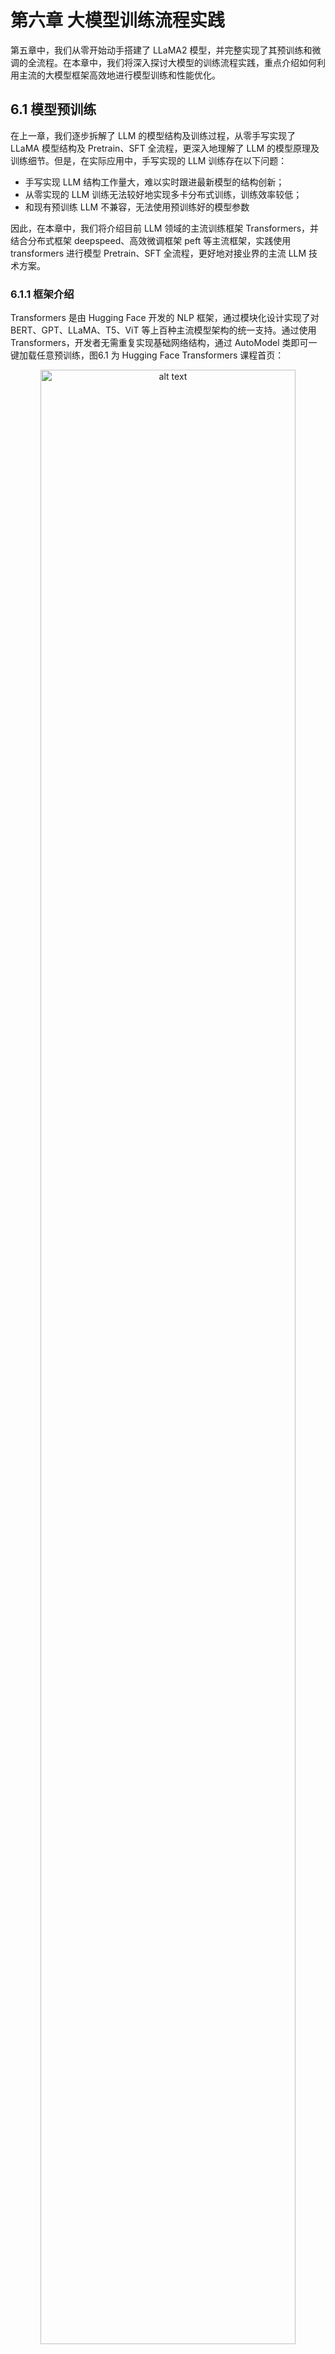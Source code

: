 # 第六章 大模型训练流程实践

第五章中，我们从零开始动手搭建了 LLaMA2 模型，并完整实现了其预训练和微调的全流程。在本章中，我们将深入探讨大模型的训练流程实践，重点介绍如何利用主流的大模型框架高效地进行模型训练和性能优化。

## 6.1 模型预训练

在上一章，我们逐步拆解了 LLM 的模型结构及训练过程，从零手写实现了 LLaMA 模型结构及 Pretrain、SFT 全流程，更深入地理解了 LLM 的模型原理及训练细节。但是，在实际应用中，手写实现的 LLM 训练存在以下问题：

- 手写实现 LLM 结构工作量大，难以实时跟进最新模型的结构创新；
- 从零实现的 LLM 训练无法较好地实现多卡分布式训练，训练效率较低；
- 和现有预训练 LLM 不兼容，无法使用预训练好的模型参数

因此，在本章中，我们将介绍目前 LLM 领域的主流训练框架 Transformers，并结合分布式框架 deepspeed、高效微调框架 peft 等主流框架，实践使用 transformers 进行模型 Pretrain、SFT 全流程，更好地对接业界的主流 LLM 技术方案。

### 6.1.1 框架介绍

Transformers 是由 Hugging Face 开发的 NLP 框架，通过模块化设计实现了对 BERT、GPT、LLaMA、T5、ViT 等上百种主流模型架构的统一支持。通过使用 Transformers，开发者无需重复实现基础网络结构，通过 AutoModel 类即可一键加载任意预训练，图6.1 为 Hugging Face Transformers 课程首页：

<div align='center'>
    <img src="../images/6-images/1-1.png" alt="alt text" width="90%">
    <p>图6.1 Hugging Face Transformers</p>
</div>

同时，框架内置的 Trainer 类封装了分布式训练的核心逻辑，支持 PyTorch 原生 DDP、DeepSpeed、Megatron-LM 等多种分布式训练策略。通过简单配置训练参数，即可实现数据并行、模型并行、流水线并行的混合并行训练，在 8 卡 A100 集群上可轻松支持百亿参数模型的高效训练。配合 SavingPolicy 和 LoggingCallback 等组件，实现了训练过程的自动化管理。其还支持与 Deepspeed、peft、wandb、Swanlab 等框架进行集成，直接通过参数设置即可无缝对接，从而快速、高效实现 LLM 训练。

对 LLM 时代的 NLP 研究者更为重要的是，HuggingFace 基于 Transformers 框架搭建了其庞大的 AI 社区，开放了数亿个预训练模型参数、25万+不同类型数据集，通过 Transformers、Dataset、Evaluate 等多个框架实现对预训练模型、数据集及评估函数的集成，从而帮助开发者可以便捷地使用任一预训练模型，在开源模型及数据集的基础上便捷地实现个人模型的开发与应用。

<div align='center'>
    <img src="../images/6-images/1-2.png" alt="alt text" width="90%">
    <p>图6.2 Hugging Face Transformers 模型社区</p>
</div>

在 LLM 时代，模型结构的调整和重新预训练越来越少，开发者更多的业务应用在于使用预训练好的 LLM 进行 Post Train 和 SFT，来支持自己的下游业务应用。且由于预训练模型体量大，便捷集成 deepspeed 等分布式训练框架逐渐成为 LLM 时代 NLP 模型训练的必备技能。因此，Transformers 已逐步成为学界、业界 NLP 技术的主流框架，不管是企业业务开发还是科研研究，都逐渐首选 Transformers 进行模型实现。同时，新发布的开源 LLM 如 DeepSeek、Qwen 也都会第一时间在 Transformers 社区开放其预训练权重与模型调用 Demo。通过使用 Transformers 框架，可以高效、便捷地完成 LLM 训练及开发，实现工业级的产出交付。接下来，我们就会以 Transformers 框架为基础，介绍如何通过 Transformers 框架实现 LLM 的 Pretrain 及 SFT。

### 6.1.2 初始化 LLM

我们可以使用 transformers 的 AutoModel 类来直接初始化已经实现好的模型。对于任意预训练模型，其参数中都包含有模型的配置信息。如果是想要从头训练一个 LLM，可以使用一个已有的模型架构来直接初始化。这里，我们以 [Qwen-2.5-1.5B](https://huggingface.co/Qwen/Qwen2.5-1.5B/tree/main)的模型架构为例：

<div align='center'>
    <img src="../images/6-images/1-3.png" alt="alt text" width="90%">
    <p>图6.3 Qwen-2.5-1.5B</p>
</div>

该界面即为 HuggingFace 社区中的 Qwen-2.5-1.5B 模型参数，其中的 `config.json` 文件即是模型的配置信息，包括了模型的架构、隐藏层大小、模型层数等，如图6.4所示：

<div align='center'>
    <img src="../images/6-images/1-4.png" alt="alt text" width="90%">
    <p>图6.4 Qwen-2.5-1.5B config.json 文件</p>
</div>

我们可以沿用该模型的配置信息，初始化一个 Qwen-2.5-1.5B 模型来进行训练，也可以在该配置信息的基础上进行更改，如修改隐藏层大小、注意力头数等，来定制一个模型结构。HuggingFace 提供了 Python 工具来便捷下载想使用的模型参数：

```python
import os
# 设置环境变量，此处使用 HuggingFace 镜像网站
os.environ['HF_ENDPOINT'] = 'https://hf-mirror.com'
# 下载模型
os.system('huggingface-cli download --resume-download Qwen/Qwen2.5-1.5B --local-dir your_local_dir')
```

如图6.5，此处的 “Qwen/Qwen2.5-1.5B”即为要下载模型的标识符，对于其他模型，可以直接复制 HuggingFace 上的模型名即可：

<div align='center'>
    <img src="../images/6-images/1-5.png" alt="alt text" width="90%">
    <p>图6.5 模型下载标识</p>
</div>

下载完成后，可以使用 AutoConfig 类直接加载下载好的配置文件：

```python
# 加载定义好的模型参数-此处以 Qwen-2.5-1.5B 为例
# 使用 transforemrs 的 Config 类进行加载
from transformers import AutoConfig

# 下载参数的本地路径
model_path = "qwen-1.5b"
config = AutoConfig.from_pretrained(model_name_or_path)
```

也可以对配置文件进行自定义，然后以同样的方式加载即可。可以使用 AutoModel 类基于加载好的配置对象生成对应的模型：

```python
# 使用该配置生成一个定义好的模型
from transformers import AutoModelForCausalLM

model = AutoModelForCausalLM.from_config(config,trust_remote_code=True)
```

由于 LLM 一般都是 CausalLM 架构，此处使用了 AutoModelForCausalLM 类进行加载。如果是用于分类任务训练，可使用 AutoModelForSequenceClassification 类来加载。查看该 model，图6.6可以看到其架构和定义的配置文件相同：

<div align='center'>
    <img src="../images/6-images/1-6.png" alt="alt text" width="70%">
    <p>图6.6 模型结构输出结果</p>
</div>

该 model 就是一个从零初始化的 Qwen-2.5-1.5B 模型了。一般情况下，我们很少从零初始化 LLM 进行预训练，较多的做法是加载一个预训练好的 LLM 权重，在自己的语料上进行后训练。这里，我们也介绍如何从下载好的模型参数中初始化一个预训练好的模型。

```python
from transformers import AutoModelForCausalLM

model = AutoModelForCausalLM.from_pretrained(model_name_or_path,trust_remote_code=True)
```

类似的，直接使用 from_pretrained 方法加载即可，此处的 model_name_or_path 即为下载好的参数的本地路径。

我们还需要初始化一个 tokenizer。此处，我们直接使用 Qwen-2.5-1.5B 对应的 tokenizer 参数即可：

```python
# 加载一个预训练好的 tokenizer
from transformers import AutoTokenizer

tokenizer = AutoTokenizer.from_pretrained(model_name_or_path)
```

加载好的 tokenizer 即可直接使用，对任意文本进行分词处理。

### 6.1.3 预训练数据处理

与第五章类似，我们使用出门问问序列猴子开源数据集作为预训练数据集，可以用与第五章一致的方式进行数据集的下载和解压。HuggingFace 的 datasets 库是和 transformers 框架配套的、用于数据下载和处理的第三方库。我们可以直接使用 datasets 的 load_dataset 函数来加载预训练数据：

```python
# 加载预训练数据
from datasets import load_dataset

ds = load_dataset('json', data_files='/mobvoi_seq_monkey_general_open_corpus.jsonl')
```

注意，由于数据集较大，加载可能会出现时间较长或内存不够的情况，建议前期测试时将预训练数据集拆分一部分出来进行测试。加载出来的 ds 是一个 DatasetDict 对象，加载的数据会默认保存在 `train` 键对应的值中，可以通过以下代码查看：

```python
ds["train"][0]
```

<div align='center'>
    <img src="../images/6-images/1-7.png" alt="alt text" width="100%">
    <p>图6.7 数据集展示</p>
</div>

可以通过 feature 属性查看数据集的特征（也就是列），这里需要保存一下数据集的列名，因为后续数据处理时，再将文本 tokenize 之后，需要移除原先的文本：

```python
# 查看特征
column_names = list(ds["train"].features)
# columnes_name:["text"]
```

接着使用加载好的 tokenizer 对数据集进行处理，此处使用 map 函数来进行批量处理：

```python
# 对数据集进行 tokenize
def tokenize_function(examples):
    # 使用预先加载的 tokenizer 进行分词
    output = tokenizer([item for item in examples["text"]])
    return output

# 批量处理
tokenized_datasets = ds.map(
    tokenize_function,
    batched=True,
    num_proc=10,
    remove_columns=column_names,
    load_from_cache_file=True,
    desc="Running tokenizer on dataset",
)
```

处理完成后的数据集会包括'input_ids', 'attention_mask'两列，分别是文本 tokenize 之后的数值序列和注意力掩码（标识是否 padding）。map 方法会通过 remove_columns 参数将原先的‘text’移除，训练中不再使用。

由于预训练一般为 CLM 任务，一次性学习多个样本的序列语义不影响模型性能，且训练数据量大、训练时间长，对训练效率要求比较高。在预训练过程中，一般会把多个文本段拼接在一起，处理成统一长度的文本块，再对每个文本块进行训练。在这里，我们实现一个拼接函数将文本块拼接到 2048个 token 长度，再通过 map 方法来进行批量处理：

```python
# 预训练一般将文本拼接成固定长度的文本段
from itertools import chain

# 这里我们取块长为 2048
block_size = 2048

def group_texts(examples):
    # 将文本段拼接起来
    concatenated_examples = {k: list(chain(*examples[k])) for k in examples.keys()}
    # 计算拼起来的整体长度
    total_length = len(concatenated_examples[list(examples.keys())[0]])
    # 如果长度太长，进行分块
    if total_length >= block_size:
        total_length = (total_length // block_size) * block_size
    # 按 block_size 进行切分
    result = {
        k: [t[i : i + block_size] for i in range(0, total_length, block_size)]
        for k, t in concatenated_examples.items()
    }
    # CLM 任务，labels 和 input 是相同的
    result["labels"] = result["input_ids"].copy()
    return result

# 批量处理
lm_datasets = tokenized_datasets.map(
    group_texts,
    batched=True,
    num_proc=10,
    load_from_cache_file=True,
    desc=f"Grouping texts in chunks of {block_size}",
    batch_size = 40000,
)
train_dataset = lm_datasets["train"]
```

处理得到的 train_dataset 就是一个可直接用于 CLM Pretrain 的预训练数据集了，其每个样本长度为 2048个 token。

### 6.1.4 使用 Trainer 进行训练

接下来，我们使用 transformers 提供的 Trainer 类进行训练。Trainer 封装了模型的训练逻辑，且做了较好的效率优化、可视化等工作，可以高效、便捷地完成 LLM 的训练。

首先我们需要配置训练的超参数，使用 TrainingArguments 类来实例化一个参数对象：

```python
from transformers import TrainingArguments
# 配置训练参数

training_args = TrainingArguments(
    output_dir="output",# 训练参数输出路径
    per_device_train_batch_size=4,# 训练的 batch_size
    gradient_accumulation_steps=4,# 梯度累计步数，实际 bs = 设置的 bs * 累计步数
    logging_steps=10,# 打印 loss 的步数间隔
    num_train_epochs=1,# 训练的 epoch 数
    save_steps=100, # 保存模型参数的步数间隔
    learning_rate=1e-4,# 学习率
    gradient_checkpointing=True# 开启梯度检查点
)
```

然后基于初始化的 model、tokenzier 和 training_args，并传入处理好的训练数据集，实例化一个 trainer 对象：

```python
from transformers import Trainer, default_data_collator
from torchdata.datapipes.iter import IterableWrapper

# 训练器
trainer = Trainer(
    model=model,
    args=training_args,
    train_dataset= IterableWrapper(train_dataset),
    eval_dataset= None,
    tokenizer=tokenizer,
    # 默认为 MLM 的 collator，使用 CLM 的 collater
    data_collator=default_data_collator
)
```

再使用 train 方法，即会按照配置好的训练超参进行训练和保存：

```python
trainer.train()
```

> 注：上述代码存放于 `./code/pretrain.ipynb` 文件中。

### 6.1.5 使用 DeepSpeed 实现分布式训练

由于预训练规模大、时间长，一般不推荐使用 Jupyter Notebook 来运行，容易发生中断。且由于预训练规模大，一般需要使用多卡进行分布式训练，否则训练时间太长。在这里，我们介绍如何基于上述代码，使用 DeepSpeed 框架实现分布式训练，从而完成业界可用的 LLM Pretrain。

长时间训练一般使用 bash 脚本设定超参，再启动写好的 python 脚本实现训练。我们使用一个 Python 脚本（`./code/pretrain.py`）来实现训练全流程。

先导入所需第三方库：

```python
import logging
import math
import os
import sys
from dataclasses import dataclass, field
from torchdata.datapipes.iter import IterableWrapper
from itertools import chain
import deepspeed
from typing import Optional,List

import datasets
import pandas as pd
import torch
from datasets import load_dataset
import transformers
from transformers import (
    AutoConfig,
    AutoModelForCausalLM,
    AutoTokenizer,
    HfArgumentParser,
    Trainer,
    TrainingArguments,
    default_data_collator,
    set_seed,
)
import datetime
from transformers.testing_utils import CaptureLogger
from transformers.trainer_utils import get_last_checkpoint
import swanlab
```

首先需要定义几个超参的类型，用于处理 sh 脚本中设定的超参值。由于 transformers 本身有 TraingingArguments 类，其中包括了训练的一些必备超参数。我们这里只需定义 TrainingArguments 中未包含的超参即可，主要包括模型相关的超参（定义在 ModelArguments）和数据相关的超参（定义在 DataTrainingArguments）：

```python
# 超参类
@dataclass
class ModelArguments:
    """
    关于模型的参数
    """

    model_name_or_path: Optional[str] = field(
        default=None,
        metadata={
            "help": (
                "后训练使用，为预训练模型参数地址"
            )
        },
    )
    config_name: Optional[str] = field(
        default=None, metadata={"help": "预训练使用，Config 文件地址"}
    )
    tokenizer_name: Optional[str] = field(
        default=None, metadata={"help": "预训练 Tokenizer 地址"}
    )
    torch_dtype: Optional[str] = field(
        default=None,
        metadata={
            "help": (
                "模型训练使用的数据类型，推荐 bfloat16"
            ),
            "choices": ["auto", "bfloat16", "float16", "float32"],
        },
    )


@dataclass
class DataTrainingArguments:
    """
    关于训练的参数
    """

    train_files: Optional[List[str]]  = field(default=None, metadata={"help": "训练数据路径"})
    block_size: Optional[int] = field(
        default=None,
        metadata={
            "help": (
                "设置的文本块长度"
            )
        },
    )
    preprocessing_num_workers: Optional[int] = field(
        default=None,
        metadata={"help": "预处理使用线程数."},
    )
```

然后即可定义一个主函数实现上述训练过程的封装。首先通过 transformers 提供的 HfArgumentParser 工具来加载 sh 脚本中设定的超参：

```python
# 加载脚本参数
parser = HfArgumentParser((ModelArguments, DataTrainingArguments, TrainingArguments))
model_args, data_args, training_args = parser.parse_args_into_dataclasses()
```

在大规模的训练中，一般使用 log 来保存训练过程的信息，一般不推荐使用 print 直接打印，容易发生关键训练信息的丢失。这里，我们直接使用 python 自带的 logging 库来实现日志记录。首先需要进行 log 的设置：

```python
# 设置日志
logging.basicConfig(
    format="%(asctime)s - %(levelname)s - %(name)s - %(message)s",
    datefmt="%m/%d/%Y %H:%M:%S",
    handlers=[logging.StreamHandler(sys.stdout)],
)

# 将日志级别设置为 INFO
transformers.utils.logging.set_verbosity_info()
log_level = training_args.get_process_log_level()
logger.setLevel(log_level)
datasets.utils.logging.set_verbosity(log_level)
transformers.utils.logging.set_verbosity(log_level)
transformers.utils.logging.enable_default_handler()
transformers.utils.logging.enable_explicit_format()
```

这里将日志的级别设置为 INFO。logging 的日志共有 DEBUG、INFO、WARNING、ERROR 以及 CRITICAL 五个级别，将日志设置为哪个级别，就会只输出该级别及该级别之上的信息。设置完成后，在需要记录日志的地方，直接使用 logger 即可，记录时会指定记录日志的级别，例如：

```python
# 训练整体情况记录
logger.warning(
    f"Process rank: {training_args.local_rank}, device: {training_args.device}, n_gpu: {training_args.n_gpu}"
    + f"distributed training: {bool(training_args.local_rank != -1)}, 16-bits training: {training_args.fp16}"
)
logger.info(f"Training/evaluation parameters {training_args}")
```

后续就不再赘述脚本中的日志记录。

在大规模训练中，发生中断是往往难以避免的，训练一般会固定间隔保存 checkpoint，中断之后基于最近的 checkpoint 恢复训练即可。因此，我们需要首先检测是否存在旧的 checkpoint 并从 checkpoint 恢复训练：

```python
# 检查 checkpoint
last_checkpoint = None
if os.path.isdir(training_args.output_dir):
    # 使用 transformers 自带的 get_last_checkpoint 自动检测
    last_checkpoint = get_last_checkpoint(training_args.output_dir)
    if last_checkpoint is None and len(os.listdir(training_args.output_dir)) > 0:
        raise ValueError(
            f"输出路径 ({training_args.output_dir}) 非空 "
        )
    elif last_checkpoint is not None and training_args.resume_from_checkpoint is None:
        logger.info(
            f"从 {last_checkpoint}恢复训练"
        )
```

接着以上文介绍过的方式初始化模型，此处将从零初始化和基于已有预训练模型初始化包装在一起：

```python
# 初始化模型
if model_args.config_name is not None:
    # from scrach
    config = AutoConfig.from_pretrained(model_args.config_name)
    logger.warning("你正在从零初始化一个模型")
    logger.info(f"模型参数配置地址：{model_args.config_name}")
    logger.info(f"模型参数：{config}")
    model = AutoModelForCausalLM.from_config(config,trust_remote_code=True)
    n_params = sum({p.data_ptr(): p.numel() for p in model.parameters()}.values())
    logger.info(f"预训练一个新模型 - Total size={n_params/2**20:.2f}M params")
elif model_args.model_name_or_path is not None:
    logger.warning("你正在初始化一个预训练模型")
    logger.info(f"模型参数地址：{model_args.model_name_or_path}")
    model = AutoModelForCausalLM.from_pretrained(model_args.model_name_or_path,trust_remote_code=True)
    n_params = sum({p.data_ptr(): p.numel() for p in model.parameters()}.values())
    logger.info(f"继承一个预训练模型 - Total size={n_params/2**20:.2f}M params")
else:
    logger.error("config_name 和 model_name_or_path 不能均为空")
    raise ValueError("config_name 和 model_name_or_path 不能均为空")
```

再类似的进行 tokenizer 的加载和预训练数据的处理。该部分和上文完全一致，此处不再赘述，读者可以在代码中详细查看细节。类似的，使用 Trainer 进行训练：

```python
logger.info("初始化 Trainer")
trainer = Trainer(
    model=model,
    args=training_args,
    train_dataset= IterableWrapper(train_dataset),
    tokenizer=tokenizer,
    data_collator=default_data_collator
)

# 从 checkpoint 加载
checkpoint = None
if training_args.resume_from_checkpoint is not None:
    checkpoint = training_args.resume_from_checkpoint
elif last_checkpoint is not None:
        checkpoint = last_checkpoint

logger.info("开始训练")
train_result = trainer.train(resume_from_checkpoint=checkpoint)
trainer.save_model() 
```
注意，由于上文检测了是否存在 checkpoint，此处使用 resume_from_checkpoint 来实现从 checkpoint 恢复训练的功能。

由于在大规模训练中监测训练进度、loss 下降趋势尤为重要，在脚本中，我们使用了 swanlab 作为训练检测的工具。在脚本开始进行了 swanlab 的初始化：

```python
# 初始化 SwanLab
swanlab.init(project="pretrain", experiment_name="from_scrach")
```

在启动训练后，终端会输出 swanlab 监测的 url，点击即可观察训练进度。此处不再赘述 swanlab 的使用细节，欢迎读者查阅相关的资料说明。

完成上述代码后，我们使用一个 sh 脚本（`./code/pretrain.sh`）定义超参数的值，并通过 Deepspeed 启动训练，从而实现高效的多卡分布式训练：

```bash
# 设置可见显卡
CUDA_VISIBLE_DEVICES=0,1

deepspeed pretrain.py \
    --config_name autodl-tmp/qwen-1.5b \
    --tokenizer_name autodl-tmp/qwen-1.5b \
    --train_files autodl-tmp/dataset/pretrain_data/mobvoi_seq_monkey_general_open_corpus_small.jsonl \
    --per_device_train_batch_size 16 \
    --gradient_accumulation_steps 4 \
    --do_train \
    --output_dir autodl-tmp/output/pretrain \
    --evaluation_strategy  no \
    --learning_rate 1e-4 \
    --num_train_epochs 1 \
    --warmup_steps 200 \
    --logging_dir autodl-tmp/output/pretrain/logs \
    --logging_strategy steps \
    --logging_steps 5 \
    --save_strategy steps \
    --save_steps 100 \
    --preprocessing_num_workers 10 \
    --save_total_limit 1 \
    --seed 12 \
    --block_size 2048 \
    --bf16 \
    --gradient_checkpointing \
    --deepspeed ./ds_config_zero2.json \
    --report_to swanlab
    # --resume_from_checkpoint ${output_model}/checkpoint-20400 \
```
在安装了 Deepspeed 第三方库后，可以直接通过 Deepspeed 命令来启动多卡训练。上述脚本命令主要是定义了各种超参数的值，可参考使用。在第四章中，我们介绍了 DeepSpeed 分布式训练的原理和 ZeRO 阶段设置，在这里，我们使用 ZeRO-2 进行训练。此处加载了 `ds_config_zero.json` 作为 DeepSpeed 的配置参数：

```json
{
    "fp16": {
        "enabled": "auto",
        "loss_scale": 0,
        "loss_scale_window": 1000,
        "initial_scale_power": 16,
        "hysteresis": 2,
        "min_loss_scale": 1
    },
    "bf16": {
        "enabled": "auto"
    },
    "optimizer": {
        "type": "AdamW",
        "params": {
            "lr": "auto",
            "betas": "auto",
            "eps": "auto",
            "weight_decay": "auto"
        }
    },

    "scheduler": {
        "type": "WarmupLR",
        "params": {
            "warmup_min_lr": "auto",
            "warmup_max_lr": "auto",
            "warmup_num_steps": "auto"
        }
    },

    "zero_optimization": {
        "stage": 2,
        "offload_optimizer": {
            "device": "none",
            "pin_memory": true
        },
        "allgather_partitions": true,
        "allgather_bucket_size": 2e8,
        "overlap_comm": true,
        "reduce_scatter": true,
        "reduce_bucket_size": 2e8,
        "contiguous_gradients": true
    },

    "gradient_accumulation_steps": "auto",
    "gradient_clipping": "auto",
    "steps_per_print": 100,
    "train_batch_size": "auto",
    "train_micro_batch_size_per_gpu": "auto",
    "wall_clock_breakdown": false
}
```

最后，在终端 bash 运行该 `pretrain.sh` 脚本即可开始训练。

## 6.2 模型有监督微调

在上一节，我们介绍了如何使用 Transformers 框架快速、高效地进行模型预训练。在本部分，我们将基于上部分内容，介绍如何使用 Transformers 框架对预训练好的模型进行有监督微调。

### 6.2.1 Pretrain VS SFT

首先需要回顾一下，对 LLM 进行预训练和进行有监督微调的核心差异在于什么。在第四章中提到过，目前成型的 LLM 一般通过 Pretrain-SFT-RLHF 三个阶段来训练，在 Pretrain 阶段，会对海量无监督文本进行自监督建模，来学习文本语义规则和文本中的世界知识；在 SFT 阶段，一般通过对 Pretrain 好的模型进行指令微调，即训练模型根据用户指令完成对应任务，从而使模型能够遵循用户指令，根据用户指令进行规划、行动和输出。因此，Pretrain 和 SFT 均使用 CLM 建模，其核心差异在于，Pretrain 使用海量无监督文本进行训练，模型直接对文本执行“预测下一个 token”的任务；而 SFT 使用构建成对的指令对数据，模型根据输入的指令，建模后续的输出。反映到具体的训练实现上，Pretrain 会对全部 text 进行 loss 计算，要求模型对整个文本实现建模预测；而 SFT 仅对输出进行 loss 计算，不计算指令部分的 loss。

因此，相较于上一节完成的 Pretrain 代码，SFT 部分仅需要修改数据处理环节，实现对指令对数据转化为训练样本的构建，其余部分和 Pretrain 是完全一致的实现逻辑。本部分代码脚本为`./code/finetune.py`。

### 6.2.2 微调数据处理

同样与第五章类似，我们此处使用贝壳开源的 BelleGroup 数据集进行 SFT。

在 SFT 过程中，我们会定义一个 Chat Template，这个 Template 即表示了如何将对话数据转化为一个模型可以建模拟合的文本序列。当我们使用做过 SFT 的模型进行下游任务微调时，一般需要查看该模型的 Chat Template 并进行适配，即是为了不损伤其在 SFT 中学到的指令遵循能力。由于我们此处使用 Pretrain 模型进行 SFT，可以自定义一个 Chat Template。由于我们使用了 Qwen-2.5-1.5B 模型结构进行 Pretrain，此处我们沿承使用 Qwen-2.5 的 Chat Template。如果读者没有足够的资源进行上一部分模型的 Pretrain 的话，此处也可以使用官方的 Qwen-2.5-1.5B 模型作为 SFT 的基座模型。

我们首先定义几个特殊 token，特殊 token 在模型进行拟合中有特殊的作用，包括文本序列开始（BOS）、文本序列结束（EOS）、换行符等。定义特殊 token，有助于避免模型在拟合过程中的语义混淆：

```python

# 不同的 tokenizer 需要特别定义
# BOS
im_start = tokenizer("<|im_start|>").input_ids
# EOS
im_end = tokenizer("<|im_end|>").input_ids
# PAD
IGNORE_TOKEN_ID = tokenizer.pad_token_id
# 换行符
nl_tokens = tokenizer('\n').input_ids
# 角色标识符
_system = tokenizer('system').input_ids + nl_tokens
_user = tokenizer('human').input_ids + nl_tokens
_assistant = tokenizer('assistant').input_ids + nl_tokens
```

Qwen 系列的 Chat Template 一般有三个对话角色：System、User 和 Assistant。System 是系统提示词，负责激活模型的能力，默认为“You are a helpful assistant.”，一般不会在 SFT 过程中更改使用。User 即为用户给出的提示词，此处由于数据集中的对话角色为 “human”，我们将 “user” 修改为了“human”。Assistant 即为 LLM 给出的回复，也就是模型在 SFT 过程中需要拟合的文本。

接着，由于该数据集是一个多轮对话数据集，我们需要对多轮对话进行拼接处理，将多轮对话拼接到一个文本序列中：

```python
# 拼接多轮对话
input_ids, targets = [], []
# 多个样本
for i in tqdm(range(len(sources))):
    # source 为一个多轮对话样本
    source = sources[i]
    # 从 user 开始
    if source[0]["from"] != "human":
        source = source[1:]
    # 分别是输入和输出
    input_id, target = [], []
    # system: 【BOS】system\nYou are a helpful assistant.【EOS】\n
    system = im_start + _system + tokenizer(system_message).input_ids + im_end + nl_tokens
    input_id += system
    # system 不需要拟合
    target += im_start + [IGNORE_TOKEN_ID] * (len(system)-3) + im_end + nl_tokens
    assert len(input_id) == len(target)
    # 依次拼接
    for j, sentence in enumerate(source):
        # sentence 为一轮对话
        role = roles[sentence["from"]]
        # user：<|im_start|>human\ninstruction【EOS】\n
        # assistant：<|im_start|>assistant\nresponse【EOS】\n
        _input_id = tokenizer(role).input_ids + nl_tokens + \
            tokenizer(sentence["value"]).input_ids + im_end + nl_tokens
        input_id += _input_id
        if role == '<|im_start|>human':
            # user 不需要拟合
            _target = im_start + [IGNORE_TOKEN_ID] * (len(_input_id)-3) + im_end + nl_tokens
        elif role == '<|im_start|>assistant':
            # assistant 需要拟合
            _target = im_start + [IGNORE_TOKEN_ID] * len(tokenizer(role).input_ids) + \
                _input_id[len(tokenizer(role).input_ids)+1:-2] + im_end + nl_tokens
        else:
            print(role)
            raise NotImplementedError
        target += _target
    assert len(input_id) == len(target)
    # 最后进行 PAD
    input_id += [tokenizer.pad_token_id] * (max_len - len(input_id))
    target += [IGNORE_TOKEN_ID] * (max_len - len(target))
    input_ids.append(input_id[:max_len])
    targets.append(target[:max_len])
```
上述代码沿承了 Qwen 的 Chat Template 逻辑，读者也可以根据自己的偏好进行修改，其核心点在于 User 的文本不需要拟合，因此 targets 中 User 对应的文本内容是使用的 IGNORE_TOKEN_ID 进行遮蔽，而 Assistant 对应的文本内容则是文本原文，是需要计算 loss 的。目前主流 LLM IGNORE_TOKEN_ID 一般设置为 -100。

完成拼接后，将 tokenize 后的数值序列转化为 `Torch.tensor`，再拼接成 Dataset 所需的字典返回即可：

```python
input_ids = torch.tensor(input_ids)
targets = torch.tensor(targets)

return dict(
    input_ids=input_ids,
    labels=targets,
    attention_mask=input_ids.ne(tokenizer.pad_token_id),
)
```

完成上述处理逻辑后，需要自定义一个 Dataset 类，在该类中调用该逻辑进行数据的处理：

```python
class SupervisedDataset(Dataset):

    def __init__(self, raw_data, tokenizer, max_len: int):
        super(SupervisedDataset, self).__init__()
        # 加载并预处理数据
        sources = [example["conversations"] for example in raw_data]
        # preprocess 即上文定义的数据预处理逻辑
        data_dict = preprocess(sources, tokenizer, max_len)

        self.input_ids = data_dict["input_ids"]
        self.labels = data_dict["labels"]
        self.attention_mask = data_dict["attention_mask"]

    def __len__(self):
        return len(self.input_ids)

    def __getitem__(self, i) -> Dict[str, torch.Tensor]:
        return dict(
            input_ids=self.input_ids[i],
            labels=self.labels[i],
            attention_mask=self.attention_mask[i],
        )
```

该类继承自 Torch 的 Dataset 类，可以直接在 Trainer 中使用。完成数据处理后，基于上一节脚本，修改数据处理逻辑即可，后续模型训练等几乎完全一致，此处附上主函数逻辑：

```python
# 加载脚本参数
parser = HfArgumentParser((ModelArguments, DataTrainingArguments, TrainingArguments))
model_args, data_args, training_args = parser.parse_args_into_dataclasses()

# 初始化 SwanLab
swanlab.init(project="sft", experiment_name="qwen-1.5b")

# 设置日志
logging.basicConfig(
    format="%(asctime)s - %(levelname)s - %(name)s - %(message)s",
    datefmt="%m/%d/%Y %H:%M:%S",
    handlers=[logging.StreamHandler(sys.stdout)],
)

# 将日志级别设置为 INFO
transformers.utils.logging.set_verbosity_info()
log_level = training_args.get_process_log_level()
logger.setLevel(log_level)
datasets.utils.logging.set_verbosity(log_level)
transformers.utils.logging.set_verbosity(log_level)
transformers.utils.logging.enable_default_handler()
transformers.utils.logging.enable_explicit_format()

# 训练整体情况记录
logger.warning(
    f"Process rank: {training_args.local_rank}, device: {training_args.device}, n_gpu: {training_args.n_gpu}"
    + f"distributed training: {bool(training_args.local_rank != -1)}, 16-bits training: {training_args.fp16}"
)
logger.info(f"Training/evaluation parameters {training_args}")

# 检查 checkpoint
last_checkpoint = None
if os.path.isdir(training_args.output_dir):
    last_checkpoint = get_last_checkpoint(training_args.output_dir)
    if last_checkpoint is None and len(os.listdir(training_args.output_dir)) > 0:
        raise ValueError(
            f"输出路径 ({training_args.output_dir}) 非空 "
        )
    elif last_checkpoint is not None and training_args.resume_from_checkpoint is None:
        logger.info(
            f"从 {last_checkpoint}恢复训练"
        )

# 设置随机数种子.
set_seed(training_args.seed)

# 初始化模型
logger.warning("加载预训练模型")
logger.info(f"模型参数地址：{model_args.model_name_or_path}")
model = AutoModelForCausalLM.from_pretrained(model_args.model_name_or_path,trust_remote_code=True)
n_params = sum({p.data_ptr(): p.numel() for p in model.parameters()}.values())
logger.info(f"继承一个预训练模型 - Total size={n_params/2**20:.2f}M params")

# 初始化 Tokenizer
tokenizer = AutoTokenizer.from_pretrained(model_args.model_name_or_path)
logger.info("完成 tokenizer 加载")

# 加载微调数据
with open(data_args.train_files) as f:
    lst = [json.loads(line) for line in f.readlines()[:10000]]
logger.info("完成训练集加载")
logger.info(f"训练集地址：{data_args.train_files}")
logger.info(f'训练样本总数:{len(lst)}')
# logger.info(f"训练集采样：{ds["train"][0]}")

train_dataset = SupervisedDataset(lst, tokenizer=tokenizer, max_len=2048)

logger.info("初始化 Trainer")
trainer = Trainer(
    model=model,
    args=training_args,
    train_dataset= IterableWrapper(train_dataset),
    tokenizer=tokenizer
)

# 从 checkpoint 加载
checkpoint = None
if training_args.resume_from_checkpoint is not None:
    checkpoint = training_args.resume_from_checkpoint
elif last_checkpoint is not None:
        checkpoint = last_checkpoint

logger.info("开始训练")
train_result = trainer.train(resume_from_checkpoint=checkpoint)
trainer.save_model() 
```

启动方式也同样在 sh 脚本中使用 deepspeed 启动即可，此处不再赘述，源码见 ./code/finetune.sh。

## 6.3 高效微调

在前面几节，我们详细介绍了基于 Transformers 框架对模型进行 Pretrain、SFT 以及 RLHF 的原理和实践细节。但是，由于 LLM 参数量大，训练数据多，通过上述方式对模型进行训练（主要指 SFT 及 RLHF）需要调整模型全部参数，资源压力非常大。对资源有限的企业或课题组来说，如何高效、快速对模型进行领域或任务的微调，以低成本地使用 LLM 完成目标任务，是非常重要的。

### 6.3.1 高效微调方案

针对全量微调的昂贵问题，目前主要有两种解决方案：

**Adapt Tuning**。即在模型中添加 Adapter 层，在微调时冻结原参数，仅更新 Adapter 层。

具体而言，其在预训练模型每层中插入用于下游任务的参数，即 Adapter 模块，在微调时冻结模型主体，仅训练特定于任务的参数，如图6.8所示。

<div align='center'>
    <img src="../images/6-images/3-1.png" alt="alt text" width="90%">
    <p>图6.8 Adapt Tuning</p>
</div>

每个 Adapter 模块由两个前馈子层组成，第一个前馈子层将 Transformer 块的输出作为输入，将原始输入维度 $d$ 投影到 $m$，通过控制 $m$ 的大小来限制 Adapter 模块的参数量，通常情况下 $m << d$。在输出阶段，通过第二个前馈子层还原输入维度，将 $m$ 重新投影到 $d$，作为 Adapter 模块的输出(如上图右侧结构)。

LoRA 事实上就是一种改进的 Adapt Tuning 方法。但 Adapt Tuning 方法存在推理延迟问题，由于增加了额外参数和额外计算量，导致微调之后的模型计算速度相较原预训练模型更慢。

**Prefix Tuning**。该种方法固定预训练 LM，为 LM 添加可训练，任务特定的前缀，这样就可以为不同任务保存不同的前缀，微调成本也小。具体而言，在每一个输入 token 前构造一段与下游任务相关的 virtual tokens 作为 prefix，在微调时只更新 prefix 部分的参数，而其他参数冻结不变。

也是目前常用的微量微调方法的 Ptuning，其实就是 Prefix Tuning 的一种改进。但 Prefix Tuning 也存在固定的缺陷：模型可用序列长度减少。由于加入了 virtual tokens，占用了可用序列长度，因此越高的微调质量，模型可用序列长度就越低。

### 6.3.2 LoRA 微调

如果一个大模型是将数据映射到高维空间进行处理，这里假定在处理一个细分的小任务时，是不需要那么复杂的大模型的，可能只需要在某个子空间范围内就可以解决，那么也就不需要对全量参数进行优化了，我们可以定义当对某个子空间参数进行优化时，能够达到全量参数优化的性能的一定水平（如90%精度）时，那么这个子空间参数矩阵的秩就可以称为对应当前待解决问题的本征秩（intrinsic rank）。

预训练模型本身就隐式地降低了本征秩，当针对特定任务进行微调后，模型中权重矩阵其实具有更低的本征秩（intrinsic rank）。同时，越简单的下游任务，对应的本征秩越低。（[Intrinsic Dimensionality Explains the Effectiveness of Language Model Fine-Tuning](https://arxiv.org/abs/2012.13255)）因此，权重更新的那部分参数矩阵尽管随机投影到较小的子空间，仍然可以有效的学习，可以理解为针对特定的下游任务这些权重矩阵就不要求满秩。我们可以通过优化密集层在适应过程中变化的秩分解矩阵来间接训练神经网络中的一些密集层，从而实现仅优化密集层的秩分解矩阵来达到微调效果。

例如，假设预训练参数为 $\theta^D_0$，在特定下游任务上密集层权重参数矩阵对应的本征秩为 $\theta^d$，对应特定下游任务微调参数为 $\theta^D$，那么有：

$$\theta^D = \theta^D_0 + \theta^d M$$

这个 $M$ 即为 LoRA 优化的秩分解矩阵。

想对于其他高效微调方法，LoRA 存在以下优势：

1. 可以针对不同的下游任务构建小型 LoRA 模块，从而在共享预训练模型参数基础上有效地切换下游任务。
2. LoRA 使用自适应优化器（Adaptive Optimizer），不需要计算梯度或维护大多数参数的优化器状态，训练更有效、硬件门槛更低。
3. LoRA 使用简单的线性设计，在部署时将可训练矩阵与冻结权重合并，不存在推理延迟。
4. LoRA 与其他方法正交，可以组合。

因此，LoRA 成为目前高效微调 LLM 的主流方法，尤其是对于资源受限、有监督训练数据受限的情况下，LoRA 微调往往会成为 LLM 微调的首选方法。

### 6.3.3 LoRA 微调的原理

#### （1）低秩参数化更新矩阵

LoRA 假设权重更新的过程中也有一个较低的本征秩，对于预训练的权重参数矩阵 $W0 \in R^{d \times k}$ ($d$ 为上一层输出维度，$k$ 为下一层输入维度)，使用低秩分解来表示其更新：

$$W_0 + {\Delta}W = W_0 + BA \space\space  where \space B \in R^{d \times r}, A \in R^{r \times k}$$

在训练过程中，$W_0$ 冻结不更新，$A$、$B$ 包含可训练参数。

因此，LoRA 的前向传递函数为：

$$h = W_0 x + \Delta W x = W_0 x + B A x$$

在开始训练时，对 $A$ 使用随机高斯初始化，对 $B$ 使用零初始化，然后使用 Adam 进行优化。

训练思路如图6.9所示：

<div align='center'>
    <img src="../images/6-images/3-2.jpg" alt="alt text" width="90%">
    <p>图6.9 LoRA</p>
</div>

#### （2）应用于 Transformer

在 Transformer 结构中，LoRA 技术主要应用在注意力模块的四个权重矩阵：$W_q$、$W_k$、$W_v$、$W_0$，而冻结 MLP 的权重矩阵。

通过消融实验发现同时调整 $W_q$ 和 $W_v$ 会产生最佳结果。

在上述条件下，可训练参数个数为：

$$\Theta = 2 \times L_{LoRA} \times d_{model} \times r$$

其中，$L_{LoRA}$ 为应用 LoRA 的权重矩阵的个数，$d_{model}$ 为 Transformer 的输入输出维度，$r$ 为设定的 LoRA 秩。

一般情况下，r 取到 4、8、16。

### 6.3.4 LoRA 的代码实现

目前一般通过 peft 库来实现模型的 LoRA 微调。peft 库是 huggingface 开发的第三方库，其中封装了包括 LoRA、Adapt Tuning、P-tuning 等多种高效微调方法，可以基于此便捷地实现模型的 LoRA 微调。

本文简单解析 peft 库中的 LoRA 微调代码，简单分析 LoRA 微调的代码实现。

#### （1）实现流程

LoRA 微调的内部实现流程主要包括以下几个步骤：

1. 确定要使用 LoRA 的层。peft 库目前支持调用 LoRA 的层包括：nn.Linear、nn.Embedding、nn.Conv2d 三种。

2. 对每一个要使用 LoRA 的层，替换为 LoRA 层。所谓 LoRA 层，实则是在该层原结果基础上增加了一个旁路，通过低秩分解（即矩阵 $A$ 和矩阵 $B$）来模拟参数更新。

3. 冻结原参数，进行微调，更新 LoRA 层参数。

#### （2）确定 LoRA 层

在进行 LoRA 微调时，首先需要确定 LoRA 微调参数，其中一个重要参数即是 target_modules。target_modules 一般是一个字符串列表，每一个字符串是需要进行 LoRA 的层名称，例如：

```python
target_modules = ["q_proj","v_proj"]
```

这里的 q_proj 即为注意力机制中的 $W_q$， v_proj 即为注意力机制中的 $W_v$。我们可以根据模型架构和任务要求自定义需要进行 LoRA 操作的层。

在创建 LoRA 模型时，会获取该参数，然后在原模型中找到对应的层，该操作主要通过使用 re 对层名进行正则匹配实现：

```python
# 找到模型的各个组件中，名字里带"q_proj"，"v_proj"的
target_module_found = re.fullmatch(self.peft_config.target_modules, key)
# 这里的 key，是模型的组件名
```

#### （3）替换 LoRA 层

对于找到的每一个目标层，会创建一个新的 LoRA 层进行替换。

LoRA 层在具体实现上，是定义了一个基于 Lora 基类的 Linear 类，该类同时继承了 nn.Linear 和 LoraLayer。LoraLayer 即是 Lora 基类，其主要构造了 LoRA 的各种超参：

```python
class LoraLayer:
    def __init__(
        self,
        r: int, # LoRA 的秩
        lora_alpha: int, # 归一化参数
        lora_dropout: float, # LoRA 层的 dropout 比例
        merge_weights: bool, # eval 模式中，是否将 LoRA 矩阵的值加到原权重矩阵上
    ):
        self.r = r
        self.lora_alpha = lora_alpha
        # Optional dropout
        if lora_dropout > 0.0:
            self.lora_dropout = nn.Dropout(p=lora_dropout)
        else:
            self.lora_dropout = lambda x: x
        # Mark the weight as unmerged
        self.merged = False
        self.merge_weights = merge_weights
        self.disable_adapters = False

```
nn.Linear 就是 Pytorch 的线性层实现。Linear 类就是具体的 LoRA 层，其主要实现如下：

```python
class Linear(nn.Linear, LoraLayer):
    # LoRA 层
    def __init__(
        self,
        in_features: int,
        out_features: int,
        r: int = 0,
        lora_alpha: int = 1,
        lora_dropout: float = 0.0,
        fan_in_fan_out: bool = False, 
        merge_weights: bool = True,
        **kwargs,
    ):
        # 继承两个基类的构造函数
        nn.Linear.__init__(self, in_features, out_features, **kwargs)
        LoraLayer.__init__(self, r=r, lora_alpha=lora_alpha, lora_dropout=lora_dropout, merge_weights=merge_weights)

        self.fan_in_fan_out = fan_in_fan_out
        # Actual trainable parameters
        if r > 0:
            # 参数矩阵 A
            self.lora_A = nn.Linear(in_features, r, bias=False)
            # 参数矩阵 B
            self.lora_B = nn.Linear(r, out_features, bias=False)
            # 归一化系数
            self.scaling = self.lora_alpha / self.r
            # 冻结原参数，仅更新 A 和 B
            self.weight.requires_grad = False
        # 初始化 A 和 B
        self.reset_parameters()
        if fan_in_fan_out:
            self.weight.data = self.weight.data.T

```

替换时，直接将原层的 weight 和 bias 复制给新的 LoRA 层，再将新的 LoRA 层分配到指定设备即可。

#### （4）训练

实现了 LoRA 层的替换后，进行微调训练即可。由于在 LoRA 层中已冻结原参数，在训练中只有 A 和 B 的参数会被更新，从而实现了高效微调。训练的整体过程与原 Fine-tune 类似，此处不再赘述。由于采用了 LoRA 方式，forward 函数也会对应调整：

```python
    def forward(self, x: torch.Tensor):
        if self.disable_adapters:
            if self.r > 0 and self.merged:
                self.weight.data -= (
                    transpose(self.lora_B.weight @ self.lora_A.weight, self.fan_in_fan_out) * self.scaling
                )
                self.merged = False

            return F.linear(x, transpose(self.weight, self.fan_in_fan_out), bias=self.bias)
        '''主要分支'''
        elif self.r > 0 and not self.merged:
            result = F.linear(x, transpose(self.weight, self.fan_in_fan_out), bias=self.bias)
            if self.r > 0:
                result += self.lora_B(self.lora_A(self.lora_dropout(x))) * self.scaling
            return result
        else:
            return F.linear(x, transpose(self.weight, self.fan_in_fan_out), bias=self.bias)

```
上述代码由于考虑到参数合并问题，有几个分支，此处我们仅阅读第二个分支即 elif 分支即可。基于 LoRA 的前向计算过程如前文公式所示，首先计算原参数与输入的乘积，再加上 A、B 分别与输入的乘积即可。

### 6.3.5 使用 peft 实现 LoRA 微调

peft 进行了很好的封装，支持我们便捷、高效地对大模型进行微调。此处以第二节的 LLM SFT 为例，简要介绍如何使用 peft 对大模型进行微调。如果是应用在 RLHF 上，整体思路是一致的。

首先加载所需使用库：

```python
import torch.nn as nn
from transformers import AutoTokenizer, AutoModel
from peft import get_peft_model, LoraConfig, TaskType, PeftModel
from transformers import Trainer
```

其次加载原模型与原 tokenizer，此处和第二节一致：

```python
# 加载基座模型
tokenizer = AutoTokenizer.from_pretrained(MODEL_PATH, trust_remote_code=True)
model = AutoModel.from_pretrained(
    MODEL_PATH, trust_remote_code=True
)
```

接着，设定 peft 参数：

```python
peft_config = LoraConfig(
            task_type=TaskType.CAUSAL_LM,
            inference_mode=False,
            r=8,
            lora_alpha=32,
            lora_dropout=0.1,
        )
```

注意，对不同的模型，LoRA 参数可能有所区别。例如，对于 ChatGLM，无需指定 target_modeules，peft 可以自行找到；对于 BaiChuan，就需要手动指定。task_type 是模型的任务类型，大模型一般都是 CAUSAL_LM 即传统语言模型。

然后获取 LoRA 模型：

```python
model = get_peft_model(model, peft_config)
```

此处的 get_peft_model 的底层操作，即为上文分析的具体实现。

最后使用 transformers 提供的 Trainer 进行训练即可，训练占用的显存就会有大幅度的降低：

```python
trainer = Trainer(
    model=model,
    args=training_args,
    train_dataset= IterableWrapper(train_dataset),
    tokenizer=tokenizer
)
trainer.train()
```

如果是应用在 DPO、KTO 上，则也相同的加入 LoRA 参数并通过 `get_peft_model` 获取一个 LoRA 模型即可，其他的不需要进行任何修改。但要注意的是，LoRA 微调能够大幅度降低显卡占用，且在下游任务适配上能够取得较好的效果，但如果是需要学习对应知识的任务，LoRA 由于只调整低秩矩阵，难以实现知识的注入，一般效果不佳，因此不推荐使用 LoRA 进行模型预训练或后训练。

**参考资料**

[1] Neil Houlsby, Andrei Giurgiu, Stanislaw Jastrzebski, Bruna Morrone, Quentin de Laroussilhe, Andrea Gesmundo, Mona Attariyan, and Sylvain Gelly. (2019). *Parameter-Efficient Transfer Learning for NLP.* arXiv preprint arXiv:1902.00751.

[2] Edward J. Hu, Yelong Shen, Phillip Wallis, Zeyuan Allen-Zhu, Yuanzhi Li, Shean Wang, Lu Wang, and Weizhu Chen. (2021). *LoRA: Low-Rank Adaptation of Large Language Models.* arXiv preprint arXiv:2106.09685.

[3] Armen Aghajanyan, Luke Zettlemoyer, and Sonal Gupta. (2020). *Intrinsic Dimensionality Explains the Effectiveness of Language Model Fine-Tuning.* arXiv preprint arXiv:2012.13255.

[4] Xiang Lisa Li 和 Percy Liang. (2021). *Prefix-Tuning: Optimizing Continuous Prompts for Generation.* arXiv preprint arXiv:2101.00190.